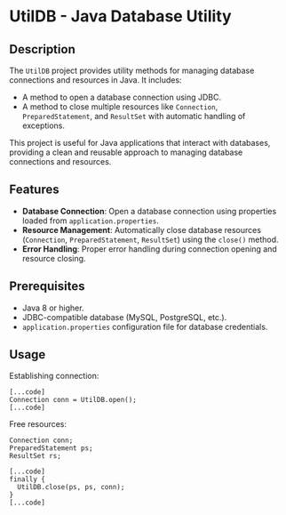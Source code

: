 # UtilDB - Java Database Utility

## Description

The `UtilDB` project provides utility methods for managing database connections and resources in Java. It includes:

- A method to open a database connection using JDBC.
- A method to close multiple resources like `Connection`, `PreparedStatement`, and `ResultSet` with automatic handling of exceptions.

This project is useful for Java applications that interact with databases, providing a clean and reusable approach to managing database connections and resources.

## Features

- **Database Connection**: Open a database connection using properties loaded from `application.properties`.
- **Resource Management**: Automatically close database resources (`Connection`, `PreparedStatement`, `ResultSet`) using the `close()` method.
- **Error Handling**: Proper error handling during connection opening and resource closing.

## Prerequisites

- Java 8 or higher.
- JDBC-compatible database (MySQL, PostgreSQL, etc.).
- `application.properties` configuration file for database credentials.

## Usage
Establishing connection:
```
[...code]
Connection conn = UtilDB.open();
[...code]
```

Free resources:
```
Connection conn;
PreparedStatement ps;
ResultSet rs;

[...code]
finally {
  UtilDB.close(ps, ps, conn);
}
[...code]
```
